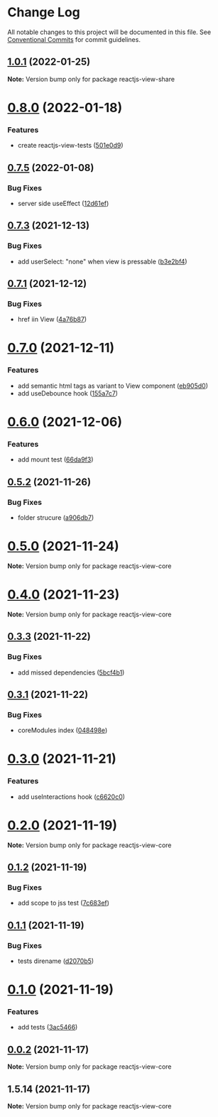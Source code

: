 # Change Log

All notable changes to this project will be documented in this file.
See [Conventional Commits](https://conventionalcommits.org) for commit guidelines.

## [1.0.1](https://github.com/hosseinmd/reactjs-view/compare/v0.8.2...v1.0.1) (2022-01-25)

**Note:** Version bump only for package reactjs-view-share





# [0.8.0](https://github.com/hosseinmd/reactjs-view/compare/v0.7.8...v0.8.0) (2022-01-18)


### Features

* create reactjs-view-tests ([501e0d9](https://github.com/hosseinmd/reactjs-view/commit/501e0d9bbaadbd95f8a59000c6e5f6cbf3cdde9e))





## [0.7.5](https://github.com/hosseinmd/reactjs-view/compare/v0.7.4...v0.7.5) (2022-01-08)


### Bug Fixes

* server side useEffect ([12d61ef](https://github.com/hosseinmd/reactjs-view/commit/12d61ef2c811d6e90edcdd915dee34c2b4b4438a))





## [0.7.3](https://github.com/hosseinmd/reactjs-view/compare/v0.7.2...v0.7.3) (2021-12-13)


### Bug Fixes

* add userSelect: "none" when view is pressable ([b3e2bf4](https://github.com/hosseinmd/reactjs-view/commit/b3e2bf4310707e90482f6b54c02d08ad76f16b73))





## [0.7.1](https://github.com/hosseinmd/reactjs-view/compare/v0.7.0...v0.7.1) (2021-12-12)

### Bug Fixes

- href iin View ([4a76b87](https://github.com/hosseinmd/reactjs-view/commit/4a76b87e78df39ac38214fccc89c49dc3f4c439f))

# [0.7.0](https://github.com/hosseinmd/reactjs-view/compare/v0.6.0...v0.7.0) (2021-12-11)

### Features

- add semantic html tags as variant to View component ([eb905d0](https://github.com/hosseinmd/reactjs-view/commit/eb905d0baa85d2f4313ff6c51efd4afaee491655))
- add useDebounce hook ([155a7c7](https://github.com/hosseinmd/reactjs-view/commit/155a7c7c80dacc4299fc286bcf1cb5ab12053af8))

# [0.6.0](https://github.com/hosseinmd/reactjs-view/compare/v0.5.5...v0.6.0) (2021-12-06)

### Features

- add mount test ([66da9f3](https://github.com/hosseinmd/reactjs-view/commit/66da9f3e79fb6d3bafa02ff4cf7387e52de6c204))

## [0.5.2](https://github.com/hosseinmd/reactjs-view/compare/v0.5.1...v0.5.2) (2021-11-26)

### Bug Fixes

- folder strucure ([a906db7](https://github.com/hosseinmd/reactjs-view/commit/a906db78b39a70bd6a01602d882308a4f19cb7b7))

# [0.5.0](https://github.com/hosseinmd/reactjs-view/compare/v0.4.0...v0.5.0) (2021-11-24)

**Note:** Version bump only for package reactjs-view-core

# [0.4.0](https://github.com/hosseinmd/reactjs-view/compare/v0.3.3...v0.4.0) (2021-11-23)

**Note:** Version bump only for package reactjs-view-core

## [0.3.3](https://github.com/hosseinmd/reactjs-view/compare/v0.3.2...v0.3.3) (2021-11-22)

### Bug Fixes

- add missed dependencies ([5bcf4b1](https://github.com/hosseinmd/reactjs-view/commit/5bcf4b17604522c58d6eb1983e5421e312c72189))

## [0.3.1](https://github.com/hosseinmd/reactjs-view/compare/v0.3.0...v0.3.1) (2021-11-22)

### Bug Fixes

- coreModules index ([048498e](https://github.com/hosseinmd/reactjs-view/commit/048498ec89b61ac2cebc098a280f19861ddc9c3a))

# [0.3.0](https://github.com/hosseinmd/reactjs-view/compare/v0.2.2...v0.3.0) (2021-11-21)

### Features

- add useInteractions hook ([c6620c0](https://github.com/hosseinmd/reactjs-view/commit/c6620c0b89b3fd498d60d90a721550f742e3170c))

# [0.2.0](https://github.com/hosseinmd/reactjs-view/compare/v0.1.2...v0.2.0) (2021-11-19)

**Note:** Version bump only for package reactjs-view-core

## [0.1.2](https://github.com/hosseinmd/reactjs-view/compare/v0.1.1...v0.1.2) (2021-11-19)

### Bug Fixes

- add scope to jss test ([7c683ef](https://github.com/hosseinmd/reactjs-view/commit/7c683efdc0481c229ce3f61e76545f86f3c91371))

## [0.1.1](https://github.com/hosseinmd/reactjs-view/compare/v0.1.0...v0.1.1) (2021-11-19)

### Bug Fixes

- tests direname ([d2070b5](https://github.com/hosseinmd/reactjs-view/commit/d2070b5a45f99c867bd1abf271529886b9876790))

# [0.1.0](https://github.com/hosseinmd/reactjs-view/compare/v0.0.2...v0.1.0) (2021-11-19)

### Features

- add tests ([3ac5466](https://github.com/hosseinmd/reactjs-view/commit/3ac54666c33f582fa335655f0f7c1e75bc7b0d56))

## [0.0.2](https://github.com/hosseinmd/reactjs-view/compare/v1.5.14...v0.0.2) (2021-11-17)

**Note:** Version bump only for package reactjs-view-core

## 1.5.14 (2021-11-17)

**Note:** Version bump only for package reactjs-view-core
